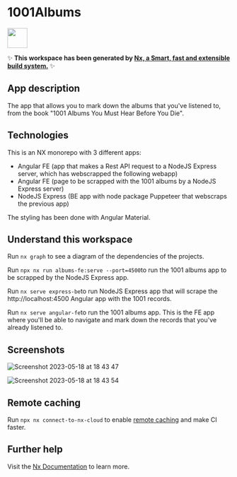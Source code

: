 # 1001Albums

<a alt="Nx logo" href="https://nx.dev" target="_blank" rel="noreferrer"><img src="https://raw.githubusercontent.com/nrwl/nx/master/images/nx-logo.png" width="45"></a>

✨ **This workspace has been generated by [Nx, a Smart, fast and extensible build system.](https://nx.dev)** ✨

## App description

The app that allows you to mark down the albums that you've listened to, from the book "1001 Albums You Must Hear Before You Die".

## Technologies

This is an NX monorepo with 3 different apps:

- Angular FE (app that makes a Rest API request to a NodeJS Express server, which has webscrapped the following webapp)
- Angular FE (page to be scrapped with the 1001 albums by a NodeJS Express server)
- NodeJS Express (BE app with node package Puppeteer that webscraps the previous app)

The styling has been done with Angular Material.

## Understand this workspace

Run `nx graph` to see a diagram of the dependencies of the projects.

Run `npx nx run albums-fe:serve --port=4500`to run the 1001 albums app to be scrapped by the NodeJS Express app.

Run `nx serve express-be`to run NodeJS Express app that will scrape the http://localhost:4500 Angular app with the 1001 records.

Run `nx serve angular-fe`to run the 1001 albums app. This is the FE app where you'll be able to navigate and mark down the records that you've already listened to.

## Screenshots

![Screenshot 2023-05-18 at 18 43 47](https://github.com/paulo-bettencourt/1001-albums-nx-monorepo-angular-nodejs/assets/37920932/5f232a57-0a59-4ce5-93e8-0b94c6b09066)

![Screenshot 2023-05-18 at 18 43 54](https://github.com/paulo-bettencourt/1001-albums-nx-monorepo-angular-nodejs/assets/37920932/6cf14567-89c5-41ef-85d9-7c1d6a5cd9ad)

## Remote caching

Run `npx nx connect-to-nx-cloud` to enable [remote caching](https://nx.app) and make CI faster.

## Further help

Visit the [Nx Documentation](https://nx.dev) to learn more.
